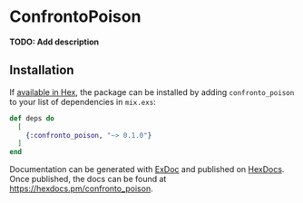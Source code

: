 # ConfrontoPoison

**TODO: Add description**

## Installation

If [available in Hex](https://hex.pm/docs/publish), the package can be installed
by adding `confronto_poison` to your list of dependencies in `mix.exs`:

```elixir
def deps do
  [
    {:confronto_poison, "~> 0.1.0"}
  ]
end
```

Documentation can be generated with [ExDoc](https://github.com/elixir-lang/ex_doc)
and published on [HexDocs](https://hexdocs.pm). Once published, the docs can
be found at <https://hexdocs.pm/confronto_poison>.

